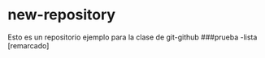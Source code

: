 # new-repository
Esto es un repositorio ejemplo para la clase de git-github
###prueba 
-lista
[remarcado]
